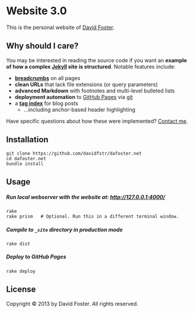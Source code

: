# Website 3.0

This is the personal website of [David Foster].

## Why should I care?

You may be interested in reading the source code if you want an **example of 
how a complex [Jekyll] site is structured**. Notable features include:

* **[breadcrumbs]** on all pages
* **clean URLs** that lack file extensions (or query parameters)
* **advanced Markdown** with footnotes and multi-level bulleted lists
* **deployment automation** to [GitHub Pages] via [git]
* a **[tag index]** for blog posts
    * ...including anchor-based header highlighting

Have specific questions about how these were implemented? [Contact me].

[David Foster]: https://github.com/davidfstr
[Jekyll]: https://github.com/mojombo/jekyll
[breadcrumbs]: http://en.wikipedia.org/wiki/Breadcrumb_(navigation)
[git]: http://git-scm.com
[GitHub Pages]: http://pages.github.com
[tag index]: http://dafoster.net/articles/topics/#Software
[Contact me]: http://dafoster.net/contact/

## Installation

```
git clone https://github.com/davidfstr/dafoster.net
cd dafoster.net
bundle install
```


## Usage

##### Run local webserver with the website at: <http://127.0.0.1:4000/>

```
rake
rake prism   # Optional. Run this in a different terminal window.
```

##### Compile to `_site` directory in production mode

```
rake dist
```

##### Deploy to GitHub Pages

```
rake deploy
```

## License

Copyright &copy; 2013 by David Foster. All rights reserved.